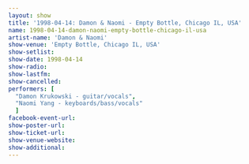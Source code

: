 ```yaml
---
layout: show
title: '1998-04-14: Damon & Naomi - Empty Bottle, Chicago IL, USA'
name: 1998-04-14-damon-naomi-empty-bottle-chicago-il-usa
artist-name: 'Damon & Naomi'
show-venue: 'Empty Bottle, Chicago IL, USA'
show-setlist: 
show-date: 1998-04-14
show-radio: 
show-lastfm: 
show-cancelled: 
performers: [
  "Damon Krukowski - guitar/vocals",
  "Naomi Yang - keyboards/bass/vocals"
  ]
facebook-event-url: 
show-poster-url: 
show-ticket-url: 
show-venue-website: 
show-additional: 
---
```


